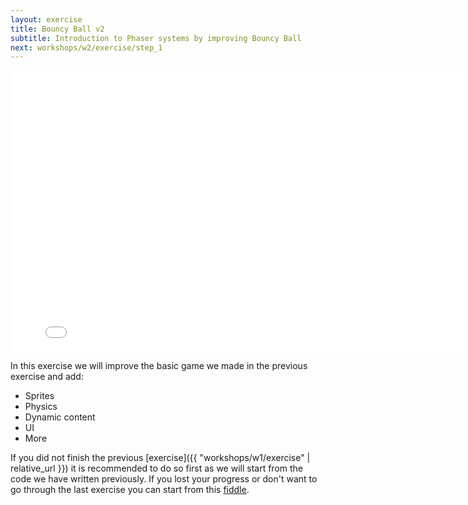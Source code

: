 ```yaml
---
layout: exercise
title: Bouncy Ball v2
subtitle: Introduction to Phaser systems by improving Bouncy Ball
next: workshops/w2/exercise/step_1
---
```

<iframe src="{{ "workshops/w2/bouncy-ball-2" | relative_url }}" height="450" width="800" frameBorder="0"></iframe>

In this exercise we will improve the basic game we made in the previous exercise and add:
* Sprites
* Physics
* Dynamic content
* UI
* More

If you did not finish the previous [exercise]({{ "workshops/w1/exercise" | relative_url }}) it is recommended to do so first as we will start from the code we have written previously. If you lost your progress or don't want to go through the last exercise you can start from this [fiddle](TODO).